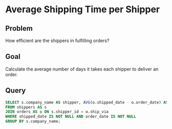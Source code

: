 
# Average Shipping Time per Shipper

## Problem
How efficient are the shippers in fulfilling orders?

## Goal
Calculate the average number of days it takes each shipper to deliver an order.

## Query
```sql
SELECT s.company_name AS shipper, AVG(o.shipped_date - o.order_date) AS avg_shipping_time
FROM shippers AS s
JOIN orders AS o ON s.shipper_id = o.ship_via
WHERE shipped_date IS NOT NULL AND order_date IS NOT NULL
GROUP BY s.company_name;

